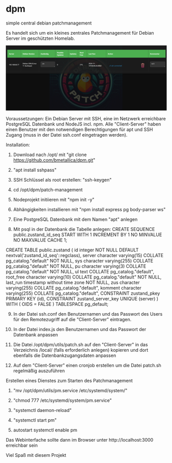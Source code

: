 # dpm
simple central debian patchmanagement

Es handelt sich um ein kleines zentrales Patchmanagement für Debian Server im geschützten Homelab.

![Alternativtext](https://github.com/bmetallica/dpm/blob/main/utils/sc.png)


Voraussetzungen:
Ein Debian Server mit SSH, eine im Netzwerk erreichbare PostgreSQL Datenbank und NodeJS incl. npm.
Alle "Client-Server" haben einen Benutzer mit den notwendigen Berechtigungen für apt und SSH Zugang (muss in der Datei ssh.conf eingetragen werden).

Installation:

1. Download nach /opt/ mit "git clone https://github.com/bmetallica/dpm.git"

2. "apt install sshpass" 

3. SSH Schlüssel als root erstellen: "ssh-keygen"

4. cd /opt/dpm/patch-management

5. Nodeprojekt initiieren mit "npm init -y"

6. Abhängigkeiten installieren mit "npm install express pg body-parser ws"

7. Eine PostgreSQL Datenbank mit dem Namen "apt" anlegen

8. Mit psql in der Datenbank die Tabelle anlegen:
CREATE SEQUENCE public.zustand_id_seq
    START WITH 1
    INCREMENT BY 1
    NO MINVALUE
    NO MAXVALUE
    CACHE 1;

CREATE TABLE public.zustand ( id integer NOT NULL DEFAULT nextval('zustand_id_seq'::regclass), server character varying(15) COLLATE pg_catalog."default" NOT NULL, sys character varying(255) COLLATE pg_catalog."default" NOT NULL, pu character varying(3) COLLATE pg_catalog."default" NOT NULL, ul text COLLATE pg_catalog."default", root_free character varying(10) COLLATE pg_catalog."default" NOT NULL, last_run timestamp without time zone NOT NULL, zus character varying(255) COLLATE pg_catalog."default", komment character varying(255) COLLATE pg_catalog."default", CONSTRAINT zustand_pkey PRIMARY KEY (id), CONSTRAINT zustand_server_key UNIQUE (server) ) WITH ( OIDS = FALSE ) TABLESPACE pg_default;

9. In der Datei ssh.conf den Benutzernamen und das Passwort des Users für den Remotezugriff auf die "Client-Server" eintragen.

10. In der Datei index.js den Benutzernamen und das Passwort der Datenbank anpassen

11. Die Datei /opt/dpm/utils/patch.sh auf den "Client-Server" in das Verzeichnis /local/ (falls erforderlich anlegen) kopieren und dort ebenfalls die Datenbankzugangsdaten anpassen

12. Auf dem "Client-Server" einen cronjob erstellen um die Datei patch.sh regelmäßig auszuführen


Erstellen eines Dienstes zum Starten des Patchmanagement

1. "mv /opt/dpm/utils/pm.service /etc/systemd/system/"

2. "chmod 777 /etc/systemd/system/pm.service"

3. "systemctl daemon-reload"

4. "systemctl start pm"

5. autostart
systemctl enable pm

Das Webinterfache sollte dann im Browser unter http://localhost:3000 erreichbar sein

Viel Spaß mit diesem Projekt
